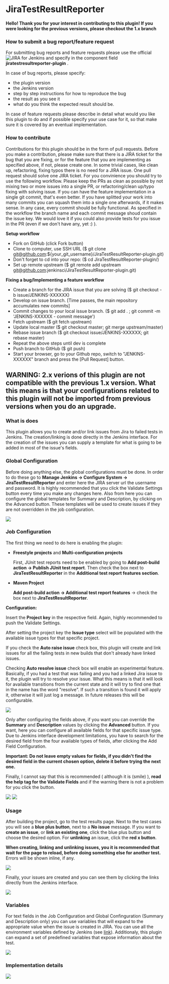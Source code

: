 JiraTestResultReporter
======================

**Hello! Thank you for your interest in contributing to this plugin! If you were looking for the previous versions, please checkout the 1.x branch**

### How to submit a bug report/feature request
For submitting bug reports and feature requests please use the official ![JIRA](https://issues.jenkins-ci.org) for Jenkins and specify in the component field **jiratestresultreporter-plugin** .

In case of bug reports, please specify:
* the plugin version
* the Jenkins version
* step by step instructions for how to reproduce the bug
* the result as you see it
* what do you think the expected result should be.

In case of feature requests please describe in detail what would you like this plugin to do and if possible specify your use case for it, so that make sure it is covered by an eventual implementation.

### How to contribute

Contributions for this plugin should be in the form of pull requests.
Before you make a contribution, please make sure that there is a JIRA ticket for the bug that you are fixing, or for the feature that you are implementing as specified above, if not, please create one. In some trivial cases, like clean up, refactoring, fixing typos there is no need for a JIRA issue.
One pull request should solve one JIRA ticket. For you convinience you should try to use the following workflow. Please keep the PRs as clean as possible by not mixing two or more issues into a single PR, or refactoring/clean up/typo fixing with solving issue. If you can have the feature implementation in a single git commit, that's even better. If you have splitted your work into many commits you can squash them into a single one afterwards, if it makes sense. In any case, every commit should be fully functional. As specified in the workflow the branch name and each commit message shoud contain the issue key. We would love it if you could also provide tests for you issue in the PR (even if we don't have any, yet :) ).

**Setup workflow**
* Fork on GitHub (click Fork button)
* Clone to computer, use SSH URL ($ git clone git@github.com:${your_git_username}/JiraTestResultReporter-plugin.git)
* Don't forget to cd into your repo: ($ cd JiraTestResultReporter-plugin/)
* Set up remote upstream ($ git remote add upstream git@github.com:jenkinsci/JiraTestResultReporter-plugin.git)

**Fixing a bug/Implementing a feature workflow**
* Create a branch for the JIRA issue that you are solving ($ git checkout -b issue/JENKINS-XXXXXX)
* Develop on issue branch. [Time passes, the main repository accumulates new commits]
* Commit changes to your local issue branch. ($ git add . ; git commit -m 'JENKINS-XXXXXX - commit message')
* Fetch upstream ($ git fetch upstream)
* Update local master ($ git checkout master; git merge upstream/master)
* Rebase issue branch ($ git checkout issue/JENKINS-XXXXXX; git rebase master)
* Repeat the above steps until dev is complete
* Push branch to GitHub ($ git push)
* Start your browser, go to your Github repo, switch to "JENKINS-XXXXXX" branch and press the [Pull Request] button.

## WARNING: 2.x verions of this plugin are not compatible with the previous 1.x version. What this means is that your configurations related to this plugin will not be imported from previous versions when you do an upgrade.

### What is does
This plugin allows you to create and/or link issues from Jira to failed tests in Jenkins. The creation/linking is done directly in the Jenkins interface. For the creation of the issues you can supply a template for what is going to be added in most of the issue's fields. 

### Global Configuration
Before doing anything else, the global configurations must be done.
In order to do these go to **Manage Jenkins -> Configure System -> JiraTestResultReporter** and enter here the JIRA server url the username and password. It is highly recommended that you click the Validate Settings button every time you make any changes here.
Also from here you can configure the global templates for Summary and Description, by clicking on the Advanced button. These templates will be used to create issues if they are not overridden in the job configuration.

![](img/global-config.png)

### Job Configuration
The first thing we need to do here is enabling the plugin:
 * **Freestyle projects** and **Multi-configuration projects**

     First, JUnit test reports need to be enabled by going to **Add post-build action -> Publish JUnit test report**. Then check the box next to **JiraTestResultReporter** in the **Additional test report features section**.

 * **Maven Project**

     **Add post-build action -> Additional test report features** -> check the box next to **JiraTestResultReporter**.

**Configuration:**

Insert the **Project key** in the respective field. Again, highly recommended to push the Validate Settings.

After setting the project key the **Issue type** select will be populated with the available issue types for that specific project.

If you check the **Auto raise issue** check box, this plugin will create and link issues for all the failing tests in new builds that don't already have linked issues.

Checking **Auto resolve issue** check box will enable an experimental feature. Basically, if you had a test that was failing and you had a linked Jira issue to it, the plugin will try to resolve your issue. What this means is that it will look for available transitions from the current state and it will try to find one that in the name has the word "resolve". If such a transition is found it will apply it, otherwise it will just log a message. In future releases this will be configurable.

![](img/job-config1.png)

Only after configuring the fields above, if you want you can override the **Summary** and **Description** values by clicking the **Advanced** button. 
If you want, here you can configure all available fields for that specific issue type. Due to Jenkins interface development limitations, you have to search for the desired field from the four available types of fields, after clicking the Add Field Configuration.

**Important: Do not leave empty values for fields, if you didn't find the desired field in the current chosen option, delete it before trying the next one.**

Finally, I cannot say that this is recommended ( although it is (smile) ), **read the help tag for the Validate Fields** and if the warning there is not a problem for you click the button.

![](img/job-config2.png)
![](img/job-config3.png)

### Usage
After building the project, go to the test results page. Next to the test cases you will see a **blue plus button**, next to a **No issue** message. If you want to **create an issue**, or **link an existing one**, click the blue plus button and choose the desired option. For **unlinking** an issue, click the **red x button**.

**When creating, linking and unlinking issues, you it is recommended that wait for the page to reload, before doing something else for another test.** Errors will be shown inline, if any.

![](img/test-interface.png)

Finally, your issues are created and you can see them by clicking the links directly from the Jenkins interface.


![](img/jira-issue.png)


### Variables
For text fields in the Job Configuration and Global Confinguration (Summary and Description only) you can use variables that will expand to the appropriate value when the issue is created in JIRA. You can use all the environment variables defined by Jenkins (see [link](https://wiki.jenkins-ci.org/display/JENKINS/Building+a+software+project)). Additionaly, this plugin can expand a set of predefined variables that expose information about the test.

![](img/variables.png)

### Implementation details

![](img/hashmaps.jpg)
